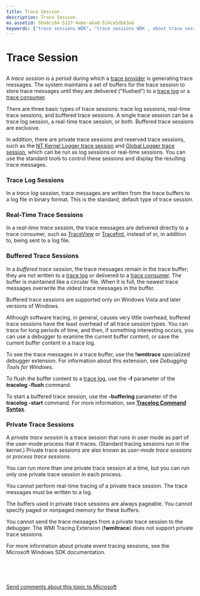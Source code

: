 ```yaml
---
title: Trace Session
description: Trace Session
ms.assetid: 50a8cc64-5127-4abe-a6a8-514ca5db63ab
keywords: ["trace sessions WDK", "trace sessions WDK , about trace sessions", "sessions WDK software tracing", "private trace sessions WDK", "buffered trace sessions WDK", "real-time trace sessions WDK", "trace log sessions WDK", "user-mode trace sessions WDK", "process trace sessions WDK", "reserved trace sessions WDK"]
---
```


# Trace Session


## <span id="ddk_trace_session_tools"></span><span id="DDK_TRACE_SESSION_TOOLS"></span>


A *trace session* is a period during which a [trace provider](trace-provider.md) is generating trace messages. The system maintains a set of buffers for the trace session to store trace messages until they are delivered ("flushed") to a [trace log](trace-log.md) or a [trace consumer](trace-consumer.md).

There are three basic types of trace sessions: trace log sessions, real-time trace sessions, and buffered trace sessions. A single trace session can be a trace log session, a real-time trace session, or both. Buffered trace sessions are exclusive.

In addition, there are private trace sessions and reserved trace sessions, such as the [NT Kernel Logger trace session](nt-kernel-logger-trace-session.md) and [Global Logger trace session](global-logger-trace-session.md), which can be run as log sessions or real-time sessions. You can use the standard tools to control these sessions and display the resulting trace messages.

### <span id="ddk_trace_log_sessions_tools"></span><span id="DDK_TRACE_LOG_SESSIONS_TOOLS"></span>Trace Log Sessions

In a *trace log session*, trace messages are written from the trace buffers to a log file in binary format. This is the standard, default type of trace session.

### <span id="ddk_real_time_trace_sessions_tools"></span><span id="DDK_REAL_TIME_TRACE_SESSIONS_TOOLS"></span>Real-Time Trace Sessions

In a *real-time trace session*, the trace messages are delivered directly to a trace consumer, such as [TraceView](traceview.md) or [Tracefmt](tracefmt.md), instead of or, in addition to, being sent to a log file.

### <span id="ddk_buffered_trace_sessions_tools"></span><span id="DDK_BUFFERED_TRACE_SESSIONS_TOOLS"></span>Buffered Trace Sessions

In a *buffered trace session*, the trace messages remain in the trace buffer; they are not written to a [trace log](trace-log.md) or delivered to a [trace consumer](trace-consumer.md). The buffer is maintained like a circular file. When it is full, the newest trace messages overwrite the oldest trace messages in the buffer.

Buffered trace sessions are supported only on Windows Vista and later versions of Windows.

Although software tracing, in general, causes very little overhead, buffered trace sessions have the least overhead of all trace session types. You can trace for long periods of time, and then, if something interesting occurs, you can use a debugger to examine the current buffer content, or save the current buffer content in a trace log.

To see the trace messages in a trace buffer, use the **!wmitrace** specialized debugger extension. For information about this extension, see *Debugging Tools for Windows*.

To flush the buffer content to a [trace log](trace-log.md), use the **-f** parameter of the **tracelog -flush** command.

To start a buffered trace session, use the **-buffering** parameter of the **tracelog -start** command. For more information, see [**Tracelog Command Syntax**](tracelog-command-syntax.md).

### <span id="ddk_private_trace_sessions_tools"></span><span id="DDK_PRIVATE_TRACE_SESSIONS_TOOLS"></span>Private Trace Sessions

A *private trace session* is a trace session that runs in user mode as part of the user-mode process that it traces. (Standard tracing sessions run in the kernel.) Private trace sessions are also known as *user-mode trace sessions* or *process trace sessions*.

You can run more than one private trace session at a time, but you can run only one private trace session in each process.

You cannot perform real-time tracing of a private trace session. The trace messages must be written to a log.

The buffers used in private trace sessions are always pageable. You cannot specify paged or nonpaged memory for these buffers.

You cannot send the trace messages from a private trace session to the debugger. The WMI Tracing Extension (**!wmitrace**) does not support private trace sessions.

For more information about private event tracing sessions, see the Microsoft Windows SDK documentation.

 

 

[Send comments about this topic to Microsoft](mailto:wsddocfb@microsoft.com?subject=Documentation%20feedback%20[devtest\devtest]:%20Trace%20Session%20%20RELEASE:%20%2811/17/2016%29&body=%0A%0APRIVACY%20STATEMENT%0A%0AWe%20use%20your%20feedback%20to%20improve%20the%20documentation.%20We%20don't%20use%20your%20email%20address%20for%20any%20other%20purpose,%20and%20we'll%20remove%20your%20email%20address%20from%20our%20system%20after%20the%20issue%20that%20you're%20reporting%20is%20fixed.%20While%20we're%20working%20to%20fix%20this%20issue,%20we%20might%20send%20you%20an%20email%20message%20to%20ask%20for%20more%20info.%20Later,%20we%20might%20also%20send%20you%20an%20email%20message%20to%20let%20you%20know%20that%20we've%20addressed%20your%20feedback.%0A%0AFor%20more%20info%20about%20Microsoft's%20privacy%20policy,%20see%20http://privacy.microsoft.com/default.aspx. "Send comments about this topic to Microsoft")




